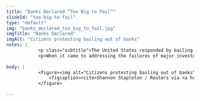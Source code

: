 ```yaml
--- 
title: "Banks Declared “Too Big to Fail”"
slideId: "too-big-to-fail"
type: "default"
img: "banks_declared_too_big_to_fail.jpg"
imgTitle: "Banks Declared"
imgAlt: "Citizens protesting bailing out of banks"
notes: | 
            <p class="subtitle">The United States responded by bailing out the bankers, while the average citizen saw little relief.</p>
            <p>When it came to addressing the failures of major investors, there were two options: Let the banks go under, or bail them out. Our tax dollars ultimately went to rescuing the banks. However, the average citizen did not see much in terms of economic relief. People were treated as commodities. Adding insult to injury, many CEOs of these financial institutions actually received bonuses from the bailout funds. People wanted fairness and justice. The policies that followed the Global Financial Crisis did not deliver that. Additionally, the concept of moral hazard applies; that is, nothing changes if a mistake does not cause damage. If there are no negative consequences for the irresponsible risks made by the banks because a bailout is around the corner, will these practices really change?</p>
        
body: | 
            <figure><img alt="Citizens protesting bailing out of banks" src="assets/img/banks_declared_too_big_to_fail.jpg" title="Banks Declared">
                <figcaption><cite>Shannon Stapleton / Reuters via <a href="https://www.theatlantic.com/business/archive/2016/08/glass-steagall/496856/">The Atlantic</a></cite></figcaption>
            </figure>
        
---
```

